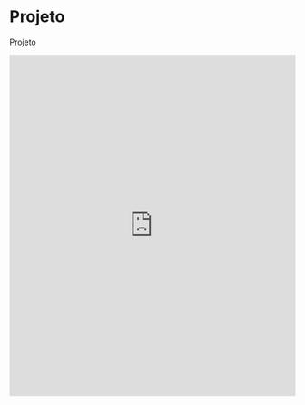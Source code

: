 # Projeto


[Projeto](https://docs.google.com/document/d/e/2PACX-1vQKU6fBtCdtwcz6eE1EEk4ku1C9rUScPaOCEfSHP1d-XliZy7UEjb8lPHKgWs6K_cLK_trj7zE2xMTJ/pub)

<embed height="600" src="https://docs.google.com/document/d/e/2PACX-1vQKU6fBtCdtwcz6eE1EEk4ku1C9rUScPaOCEfSHP1d-XliZy7UEjb8lPHKgWs6K_cLK_trj7zE2xMTJ/pub?embedded=true" width="100%">